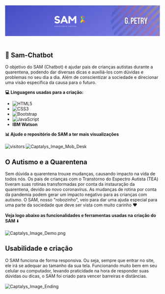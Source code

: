 ![Sam_Cover](https://github.com/GustavoPetry/Sam-Chatbot/blob/master/Sam_Cover.png)
<br />
<br />
## 🤖 Sam-Chatbot
O objetivo do SAM (Chatbot) é ajudar pais de crianças autistas durante a quarentena, podendo dar diversas dicas e auxiliá-los com dúvidas e problemas no seu dia a dia. Além de conscientizar a sociedade e direcionar uma visão específica da causa para o futuro.

**💻 Linguagens usadas para a criação:**

- ![HTML5](https://img.shields.io/badge/-HTML5-E34F26?style=flat-square&logo=html5&logoColor=white)<br />
- ![CSS3](https://img.shields.io/badge/-CSS3-1572B6?style=flat-square&logo=css3)<br />
- ![Bootstrap](https://img.shields.io/badge/-Bootstrap-563D7C?style=flat-square&logo=bootstrap)<br />
- ![JavaScript](https://img.shields.io/badge/-JavaScript-black?style=flat-square&logo=javascript)<br />
- **IBM Watson**<br />

**📊 Ajude o repositório do SAM a ter mais visualizações**<br /><br />
![visitors](https://visitor-badge.laobi.icu/badge?page_id=Sam-Chatbot)
![Captalys_Image_Mob_Desk](https://github.com/GustavoPetry/captalys/blob/master/Captalys_Image_Mob_Desk.png)
## O Autismo e a Quarentena
Sem dúvida a quarentena trouxe mudanças, causando impacto na vida de todos nós. Os pais de crianças com o Transtorno do Espectro Autista (TEA) tiveram suas rotinas transformadas por conta da
instauração da quarentena, devido ao novo coronavírus. As mudanças de rotina por conta da pandemia podem
gerar um impacto negativo para as crianças com autismo. O SAM, nosso "robozinho", veio para dar uma ajuda especial para uma parte da sociedade que deve ser vista com muito carinho ❤️<br /><br />**Veja logo abaixo as funcionalidades e ferramentas usadas na criação do SAM** ⬇️
<br />
<br />
![Captalys_Image_Demo.png](https://github.com/GustavoPetry/captalys/blob/master/Captalys_Image_Demo.png)
## Usabilidade e criação
O SAM funciona de forma responsiva. Ou seja, sempre que entrar no site, ele irá se adequar ao tamanho da sua tela. Funcionando muito bem em seu celular ou computador, levando praticidade na hora de responder suas dúvidas ou dicas, o SAM foi criado para vencer barreiras e distâncias.<br /><br />
![Captalys_Image_Ending](https://github.com/GustavoPetry/captalys/blob/master/Captalys_Image_Ending.png)
<br />
